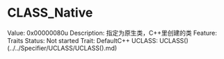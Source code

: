 # CLASS_Native

Value: 0x00000080u
Description: 指定为原生类，C++里创建的类
Feature: Traits
Status: Not started
Trait: DefaultC++
UCLASS: UCLASS() (../../Specifier/UCLASS/UCLASS().md)